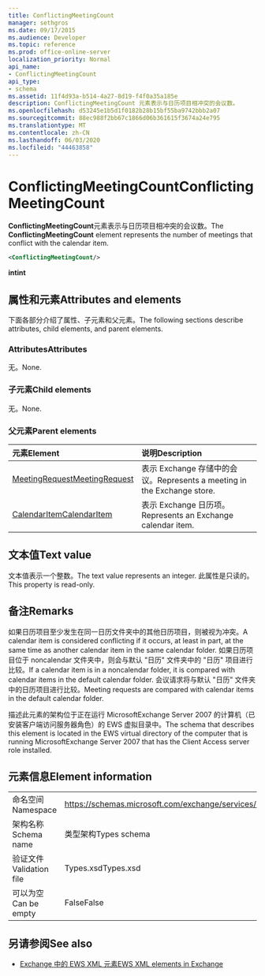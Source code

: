 ```yaml
---
title: ConflictingMeetingCount
manager: sethgros
ms.date: 09/17/2015
ms.audience: Developer
ms.topic: reference
ms.prod: office-online-server
localization_priority: Normal
api_name:
- ConflictingMeetingCount
api_type:
- schema
ms.assetid: 11f4d93a-b514-4a27-8d19-f4f0a35a185e
description: ConflictingMeetingCount 元素表示与日历项目相冲突的会议数。
ms.openlocfilehash: d53245e1b5d1f0182b28b15bf55ba9742bbb2a07
ms.sourcegitcommit: 88ec988f2bb67c1866d06b361615f3674a24e795
ms.translationtype: MT
ms.contentlocale: zh-CN
ms.lasthandoff: 06/03/2020
ms.locfileid: "44463858"
---
```

# <a name="conflictingmeetingcount"></a><span data-ttu-id="e0bc2-103">ConflictingMeetingCount</span><span class="sxs-lookup"><span data-stu-id="e0bc2-103">ConflictingMeetingCount</span></span>

<span data-ttu-id="e0bc2-104">**ConflictingMeetingCount**元素表示与日历项目相冲突的会议数。</span><span class="sxs-lookup"><span data-stu-id="e0bc2-104">The **ConflictingMeetingCount** element represents the number of meetings that conflict with the calendar item.</span></span> 
  
```xml
<ConflictingMeetingCount/>
```

 <span data-ttu-id="e0bc2-105">**int**</span><span class="sxs-lookup"><span data-stu-id="e0bc2-105">**int**</span></span>
## <a name="attributes-and-elements"></a><span data-ttu-id="e0bc2-106">属性和元素</span><span class="sxs-lookup"><span data-stu-id="e0bc2-106">Attributes and elements</span></span>

<span data-ttu-id="e0bc2-107">下面各部分介绍了属性、子元素和父元素。</span><span class="sxs-lookup"><span data-stu-id="e0bc2-107">The following sections describe attributes, child elements, and parent elements.</span></span>
  
### <a name="attributes"></a><span data-ttu-id="e0bc2-108">Attributes</span><span class="sxs-lookup"><span data-stu-id="e0bc2-108">Attributes</span></span>

<span data-ttu-id="e0bc2-109">无。</span><span class="sxs-lookup"><span data-stu-id="e0bc2-109">None.</span></span>
  
### <a name="child-elements"></a><span data-ttu-id="e0bc2-110">子元素</span><span class="sxs-lookup"><span data-stu-id="e0bc2-110">Child elements</span></span>

<span data-ttu-id="e0bc2-111">无。</span><span class="sxs-lookup"><span data-stu-id="e0bc2-111">None.</span></span>
  
### <a name="parent-elements"></a><span data-ttu-id="e0bc2-112">父元素</span><span class="sxs-lookup"><span data-stu-id="e0bc2-112">Parent elements</span></span>

|<span data-ttu-id="e0bc2-113">**元素**</span><span class="sxs-lookup"><span data-stu-id="e0bc2-113">**Element**</span></span>|<span data-ttu-id="e0bc2-114">**说明**</span><span class="sxs-lookup"><span data-stu-id="e0bc2-114">**Description**</span></span>|
|:-----|:-----|
|[<span data-ttu-id="e0bc2-115">MeetingRequest</span><span class="sxs-lookup"><span data-stu-id="e0bc2-115">MeetingRequest</span></span>](meetingrequest.md) <br/> |<span data-ttu-id="e0bc2-116">表示 Exchange 存储中的会议。</span><span class="sxs-lookup"><span data-stu-id="e0bc2-116">Represents a meeting in the Exchange store.</span></span>  <br/> |
|[<span data-ttu-id="e0bc2-117">CalendarItem</span><span class="sxs-lookup"><span data-stu-id="e0bc2-117">CalendarItem</span></span>](calendaritem.md) <br/> |<span data-ttu-id="e0bc2-118">表示 Exchange 日历项。</span><span class="sxs-lookup"><span data-stu-id="e0bc2-118">Represents an Exchange calendar item.</span></span>  <br/> |
   
## <a name="text-value"></a><span data-ttu-id="e0bc2-119">文本值</span><span class="sxs-lookup"><span data-stu-id="e0bc2-119">Text value</span></span>

<span data-ttu-id="e0bc2-120">文本值表示一个整数。</span><span class="sxs-lookup"><span data-stu-id="e0bc2-120">The text value represents an integer.</span></span> <span data-ttu-id="e0bc2-121">此属性是只读的。</span><span class="sxs-lookup"><span data-stu-id="e0bc2-121">This property is read-only.</span></span>
  
## <a name="remarks"></a><span data-ttu-id="e0bc2-122">备注</span><span class="sxs-lookup"><span data-stu-id="e0bc2-122">Remarks</span></span>

<span data-ttu-id="e0bc2-123">如果日历项目至少发生在同一日历文件夹中的其他日历项目，则被视为冲突。</span><span class="sxs-lookup"><span data-stu-id="e0bc2-123">A calendar item is considered conflicting if it occurs, at least in part, at the same time as another calendar item in the same calendar folder.</span></span> <span data-ttu-id="e0bc2-124">如果日历项目位于 noncalendar 文件夹中，则会与默认 "日历" 文件夹中的 "日历" 项目进行比较。</span><span class="sxs-lookup"><span data-stu-id="e0bc2-124">If a calendar item is in a noncalendar folder, it is compared with calendar items in the default calendar folder.</span></span> <span data-ttu-id="e0bc2-125">会议请求将与默认 "日历" 文件夹中的日历项目进行比较。</span><span class="sxs-lookup"><span data-stu-id="e0bc2-125">Meeting requests are compared with calendar items in the default calendar folder.</span></span>
  
<span data-ttu-id="e0bc2-126">描述此元素的架构位于正在运行 MicrosoftExchange Server 2007 的计算机（已安装客户端访问服务器角色）的 EWS 虚拟目录中。</span><span class="sxs-lookup"><span data-stu-id="e0bc2-126">The schema that describes this element is located in the EWS virtual directory of the computer that is running MicrosoftExchange Server 2007 that has the Client Access server role installed.</span></span>
  
## <a name="element-information"></a><span data-ttu-id="e0bc2-127">元素信息</span><span class="sxs-lookup"><span data-stu-id="e0bc2-127">Element information</span></span>

|||
|:-----|:-----|
|<span data-ttu-id="e0bc2-128">命名空间</span><span class="sxs-lookup"><span data-stu-id="e0bc2-128">Namespace</span></span>  <br/> |https://schemas.microsoft.com/exchange/services/2006/types  <br/> |
|<span data-ttu-id="e0bc2-129">架构名称</span><span class="sxs-lookup"><span data-stu-id="e0bc2-129">Schema name</span></span>  <br/> |<span data-ttu-id="e0bc2-130">类型架构</span><span class="sxs-lookup"><span data-stu-id="e0bc2-130">Types schema</span></span>  <br/> |
|<span data-ttu-id="e0bc2-131">验证文件</span><span class="sxs-lookup"><span data-stu-id="e0bc2-131">Validation file</span></span>  <br/> |<span data-ttu-id="e0bc2-132">Types.xsd</span><span class="sxs-lookup"><span data-stu-id="e0bc2-132">Types.xsd</span></span>  <br/> |
|<span data-ttu-id="e0bc2-133">可以为空</span><span class="sxs-lookup"><span data-stu-id="e0bc2-133">Can be empty</span></span>  <br/> |<span data-ttu-id="e0bc2-134">False</span><span class="sxs-lookup"><span data-stu-id="e0bc2-134">False</span></span>  <br/> |
   
## <a name="see-also"></a><span data-ttu-id="e0bc2-135">另请参阅</span><span class="sxs-lookup"><span data-stu-id="e0bc2-135">See also</span></span>



- [<span data-ttu-id="e0bc2-136">Exchange 中的 EWS XML 元素</span><span class="sxs-lookup"><span data-stu-id="e0bc2-136">EWS XML elements in Exchange</span></span>](ews-xml-elements-in-exchange.md)

